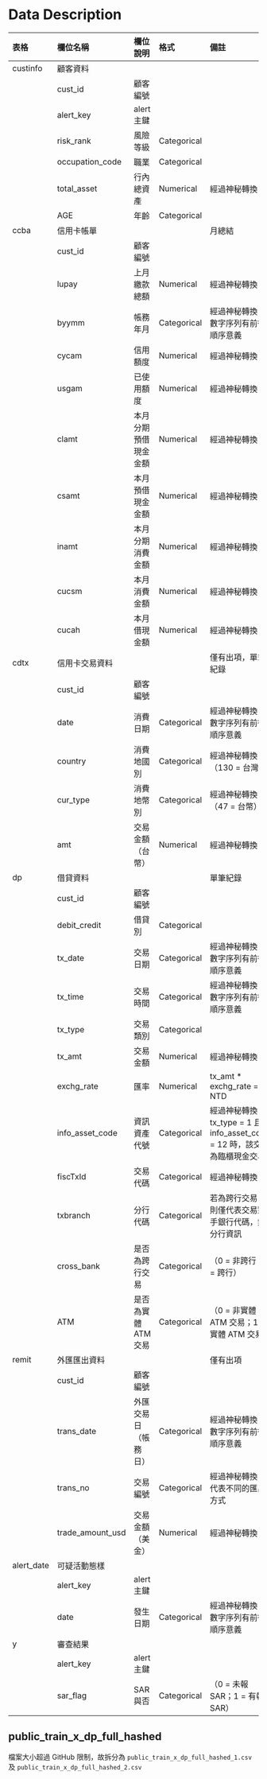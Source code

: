 # Data Description

| 表格       | 欄位名稱         | 欄位說明             | 格式        | 備註                                                                       |
| :--------- | :--------------- | :------------------- | :---------- | :------------------------------------------------------------------------- |
| custinfo   | 顧客資料         |                      |             |                                                                            |
|            | cust_id          | 顧客編號             |             |                                                                            |
|            | alert_key        | alert 主鍵           |             |                                                                            |
|            | risk_rank        | 風險等級             | Categorical |                                                                            |
|            | occupation_code  | 職業                 | Categorical |                                                                            |
|            | total_asset      | 行內總資產           | Numerical   | 經過神秘轉換                                                               |
|            | AGE              | 年齡                 | Categorical |                                                                            |
| ccba       | 信用卡帳單       |                      |             | 月總結                                                                     |
|            | cust_id          | 顧客編號             |             |                                                                            |
|            | lupay            | 上月繳款總額         | Numerical   | 經過神秘轉換                                                               |
|            | byymm            | 帳務年月             | Categorical | 經過神秘轉換，數字序列有前後順序意義                                       |
|            | cycam            | 信用額度             | Numerical   | 經過神秘轉換                                                               |
|            | usgam            | 已使用額度           | Numerical   | 經過神秘轉換                                                               |
|            | clamt            | 本月分期預借現金金額 | Numerical   | 經過神秘轉換                                                               |
|            | csamt            | 本月預借現金金額     | Numerical   | 經過神秘轉換                                                               |
|            | inamt            | 本月分期消費金額     | Numerical   | 經過神秘轉換                                                               |
|            | cucsm            | 本月消費金額         | Numerical   | 經過神秘轉換                                                               |
|            | cucah            | 本月借現金額         | Numerical   | 經過神秘轉換                                                               |
| cdtx       | 信用卡交易資料   |                      |             | 僅有出項，單筆紀錄                                                         |
|            | cust_id          | 顧客編號             |             |                                                                            |
|            | date             | 消費日期             | Categorical | 經過神秘轉換，數字序列有前後順序意義                                       |
|            | country          | 消費地國別           | Categorical | 經過神秘轉換 （130 = 台灣）                                                |
|            | cur_type         | 消費地幣別           | Categorical | 經過神秘轉換 （47 = 台幣）                                                 |
|            | amt              | 交易金額（台幣）     | Numerical   | 經過神秘轉換                                                               |
| dp         | 借貸資料         |                      |             | 單筆紀錄                                                                   |
|            | cust_id          | 顧客編號             |             |                                                                            |
|            | debit_credit     | 借貸別               | Categorical |                                                                            |
|            | tx_date          | 交易日期             | Categorical | 經過神秘轉換，數字序列有前後順序意義                                       |
|            | tx_time          | 交易時間             | Categorical | 經過神秘轉換，數字序列有前後順序意義                                       |
|            | tx_type          | 交易類別             | Categorical |                                                                            |
|            | tx_amt           | 交易金額             | Numerical   | 經過神秘轉換                                                               |
|            | exchg_rate       | 匯率                 | Numerical   | tx_amt \* exchg_rate = NTD                                                 |
|            | info_asset_code  | 資訊資產代號         | Categorical | 經過神秘轉換，tx_type = 1 且 info_asset_code = 12 時，該交易為臨櫃現金交易 |
|            | fiscTxId         | 交易代碼             | Categorical | 經過神秘轉換                                                               |
|            | txbranch         | 分行代碼             | Categorical | 若為跨行交易，則僅代表交易對手銀行代碼，無分行資訊                         |
|            | cross_bank       | 是否為跨行交易       | Categorical | （0 = 非跨行；1 = 跨行）                                                   |
|            | ATM              | 是否為實體 ATM 交易  | Categorical | （0 = 非實體 ATM 交易；1 = 實體 ATM 交易）                                 |
| remit      | 外匯匯出資料     |                      |             | 僅有出項                                                                   |
|            | cust_id          | 顧客編號             |             |                                                                            |
|            | trans_date       | 外匯交易日（帳務日） | Categorical | 經過神秘轉換，數字序列有前後順序意義                                       |
|            | trans_no         | 交易編號             | Categorical | 經過神秘轉換，代表不同的匯出方式                                           |
|            | trade_amount_usd | 交易金額（美金）     | Numerical   | 經過神秘轉換                                                               |
| alert_date | 可疑活動態樣     |                      |             |                                                                            |
|            | alert_key        | alert 主鍵           |             |                                                                            |
|            | date             | 發生日期             | Categorical | 經過神秘轉換，數字序列有前後順序意義                                       |
| y          | 審查結果         |                      |             |                                                                            |
|            | alert_key        | alert 主鍵           |             |                                                                            |
|            | sar_flag         | SAR 與否             | Categorical | （0 = 未報 SAR；1 = 有報 SAR）                                             |

## public_train_x_dp_full_hashed

檔案大小超過 GitHub 限制，故拆分為 `public_train_x_dp_full_hashed_1.csv` 及 `public_train_x_dp_full_hashed_2.csv`